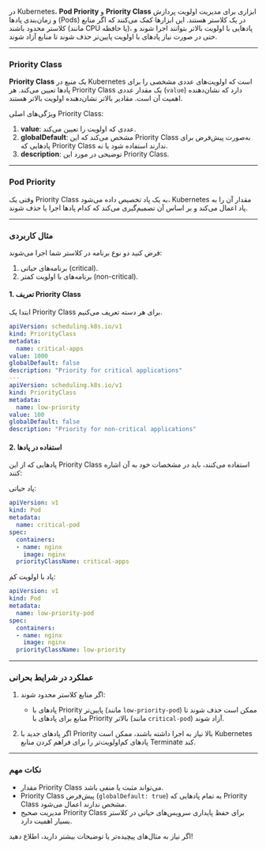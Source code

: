 در Kubernetes، **Pod Priority** و **Priority Class** ابزاری برای مدیریت اولویت پردازش و زمان‌بندی پادها (Pods) در یک کلاستر هستند. این ابزارها کمک می‌کنند که اگر منابع کلاستر محدود باشند (مانند CPU یا حافظه)، پادهایی با اولویت بالاتر بتوانند اجرا شوند و حتی در صورت نیاز پادهای با اولویت پایین‌تر حذف شوند تا منابع آزاد شوند.

---

### **Priority Class**
**Priority Class** یک منبع در Kubernetes است که اولویت‌های عددی مشخصی را برای پادها تعیین می‌کند. هر Priority Class یک مقدار عددی (`value`) دارد که نشان‌دهنده اهمیت آن است. مقادیر بالاتر نشان‌دهنده اولویت بالاتر هستند.

ویژگی‌های اصلی Priority Class:
1. **value**: عددی که اولویت را تعیین می‌کند.
2. **globalDefault**: مشخص می‌کند که این Priority Class به‌صورت پیش‌فرض برای پادهایی که Priority Class ندارند استفاده شود یا نه.
3. **description**: توضیحی در مورد این Priority Class.

---

### **Pod Priority**
وقتی یک Priority Class به یک پاد تخصیص داده می‌شود، Kubernetes مقدار آن را به پاد اعمال می‌کند و بر اساس آن تصمیم‌گیری می‌کند که کدام پادها اجرا یا حذف شوند.

---

### **مثال کاربردی**
فرض کنید دو نوع برنامه در کلاستر شما اجرا می‌شوند:
1. برنامه‌های حیاتی (critical).
2. برنامه‌های با اولویت کمتر (non-critical).

#### 1. تعریف Priority Class
ابتدا یک Priority Class برای هر دسته تعریف می‌کنیم.

```yaml
apiVersion: scheduling.k8s.io/v1
kind: PriorityClass
metadata:
  name: critical-apps
value: 1000
globalDefault: false
description: "Priority for critical applications"
---
apiVersion: scheduling.k8s.io/v1
kind: PriorityClass
metadata:
  name: low-priority
value: 100
globalDefault: false
description: "Priority for non-critical applications"
```

#### 2. استفاده در پادها
پادهایی که از این Priority Class استفاده می‌کنند، باید در مشخصات خود به آن اشاره کنند:

پاد حیاتی:
```yaml
apiVersion: v1
kind: Pod
metadata:
  name: critical-pod
spec:
  containers:
  - name: nginx
    image: nginx
  priorityClassName: critical-apps
```

پاد با اولویت کم:
```yaml
apiVersion: v1
kind: Pod
metadata:
  name: low-priority-pod
spec:
  containers:
  - name: nginx
    image: nginx
  priorityClassName: low-priority
```

---

### **عملکرد در شرایط بحرانی**
1. اگر منابع کلاستر محدود شوند:
   - پادهای با Priority پایین‌تر (مانند `low-priority-pod`) ممکن است حذف شوند تا منابع برای پادهای با Priority بالاتر (مانند `critical-pod`) آزاد شوند.

2. اگر پادهای جدید با Priority بالا نیاز به اجرا داشته باشند، ممکن است Kubernetes پادهای کم‌اولویت‌تر را برای فراهم کردن منابع Terminate کند.

---

### **نکات مهم**
- مقدار Priority Class می‌تواند مثبت یا منفی باشد.
- Priority Class پیش‌فرض (`globalDefault: true`) به تمام پادهایی که Priority Class مشخص ندارند اعمال می‌شود.
- مدیریت صحیح Priority Class برای حفظ پایداری سرویس‌های حیاتی در کلاستر بسیار اهمیت دارد. 

اگر نیاز به مثال‌های پیچیده‌تر یا توضیحات بیشتر دارید، اطلاع دهید!
